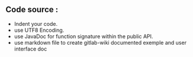 ## Code source :

* Indent your code.
* use UTF8 Encoding.
* use JavaDoc for function signature within the public API.
* use markdown file to create gitlab-wiki documented exemple and user interface doc
